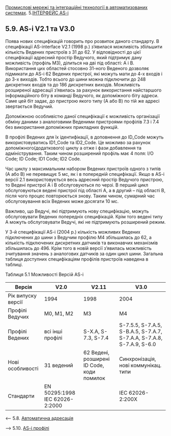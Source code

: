 [Промислові мережі та інтеграційні технології в автоматизованих системах](README.md). 5.[ІНТЕРФЕЙС AS-i](5.md)

## 5.9. AS-i V2.1 та V3.0

Поява нових специфікацій говорить про розвиток даного стандарту. В специфікації AS-interface V2.1 (1998 р.) з’явилася можливість збільшити кількість Ведених пристроїв з 31 до 62. У відповідності до цієї специфікації адресний простір Ведучого, який підтримує дану можливість (профіль М3), ділиться на дві під області: А і В. Використання цих областей стосовно 31-ного Веденого дозволяє підмикати до AS-i 62 Ведених пристрої, які можуть мати до 4-х входів і до 3-х виходів. Тобто всього до шини можна підключити до 248 дискретних входів та до 186 дискретних виходів. Можливість розширеної адресації з’явилась за рахунок використання найстаршого інформаційного біту в команді Ведучого, як допоміжного біту адреси. Саме цей біт задає, до пристрою якого типу (А або В) по тій же адресі звертається Ведучий.  

Допоміжною особливістю даної специфікації є можливість організації обміну даними з аналоговими Веденими пристроями профілів 7.3 і 7.4 без використання допоміжних прикладних функцій. 

В профілі Ведених для їх ідентифікації, в доповнення до ID_Code можуть використовуватись ID1_Code та ID2_Code. Це можливо за рахунок допоміжного(додаткового) циклу а отже і фази добавлення та адміністрування. Таким чином розширений профіль має 4 поля: I/O Code; ID Code; ID1 Code; ID2 Code. 

Час циклу з максимальним набором Ведених пристроїв одного з типів (А або В) не перевищує 5 мс, як і в попередній специфікації. Якщо в AS-i версії 2.1 використовується весь адресний простір Ведучого пристрою, то Ведені пристрої А і В обслуговуються по черзі. В перший цикл обслуговуються ведені пристрої під області А, а в другий – під області В, після чого процес повторюється знову. Таким чином, сумарний час обслуговування всіх Ведених може досягати 10 мс. 

Важливо, що Ведучі, які підтримують нову специфікацію, можуть обслуговувати Ведених попередніх специфікацій. Крім того ведені типу А можуть обслуговувати Ведучі, які не підтримують розширений режим. 

У 3-й специфікації AS-i (2004 р.) кількість можливих Ведених підключених до шини з Ведучим профілю М4 збільшилась до 62, а кількість підключених дискретних датчиків та виконавчих механізмів збільшилась до 496. Крім того в новій версії з’явилась можливість зчитування значень з аналогових датчиків за один цикл шини. Загальна таблиця доступних специфікаціям профілів пристроїв наведена в таблиці. 

Таблиця 5.1 Можливості Версій AS-i 

| Версія             | V2.0                            | V2.11                                      | V3.0                                                         |
| ------------------ | ------------------------------- | ------------------------------------------ | ------------------------------------------------------------ |
| Рік випуску версії | 1994                            | 1998                                       | 2004                                                         |
| Профілі Ведучих    | M0, M1, M2                      | M3                                         | M4                                                           |
| Профілі Ведених    | всі інші профілі                | S-X.A,  S-7.3, S-7.4                       | S-7.5.5, S-7.A.5, S-B.A.5,  S-7.A.7, S-7.A.A, S-7.A.8, S-7.A.9, S-6.0 |
| Нові особливості   | 31 ведений                      | 62 Ведені, розширені ID Code, коди помилок | Синхронізація, нові коммунікац. типи                         |
| Стандарти          | EN 50295:1998  IEC 62026-2:2000 |                                            | IEC  62026-2:200X                                            |

 

<-- 5.8. [Автоматична адресація](5_8.md) 

--> 5.10. [AS-i профілі](5_10.md)